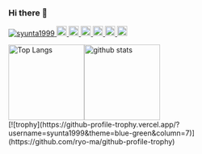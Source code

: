 ### Hi there 👋

<p align="left">
  <a href="https://github.com/syunta1999/syunta1999/">
    <img src="https://komarev.com/ghpvc/?username=syunta1999" alt="syunta1999" />
  </a>
  <a href="http://twitter.com/syunta1999">
    <img height="20" src="https://img.shields.io/twitter/follow/syunta1999?label=Twitter&logo=twitter&style=flat" />
  </a>
  <a href="https://github.com/syunta1999">
    <img height="20" src="https://img.shields.io/github/followers/syunta1999?label=follow&logo=github&style=flat" />
  </a>
  <a href="https://www.reddit.com/user/syunta1999">
    <img height="20" src="https://img.shields.io/reddit/user-karma/combined/syunta1999?label=Reddit&logo=reddit&style=flat" />
  </a>
  <a href="https://stackoverflow.com/users/5720201/syunta1999">
    <img height="20" src="https://img.shields.io/stackexchange/stackoverflow/r/5720201?label=StackOverflow&logo=stack-overflow&style=flat" />
  </a>
  <a href="http://qiita.com/syunta1999">
    <img height="20" src="https://qiita-badge.apiapi.app/s/syunta1999/posts.svg" />
  </a>
  <//qiita.com/syunta1999">
    <img height="20" src="https://qiita-badge.apiapi.app/s/syunta1999/contributions.svg" />
  </a>
</p>
<div style="display: flex;">
  <img alt="Top Langs" height="150px" src="https://github-readme-stats.vercel.app/api/top-langs/?username=syunta1999&https://github.com/anuraghazra/github-readme-stats" />
  <img alt="github stats" height="150px" src="https://github-readme-stats.vercel.app/api?username=syunta1999&show_icons=true&theme=transparent" />
</div>
[![trophy](https://github-profile-trophy.vercel.app/?username=syunta1999&theme=blue-green&column=7)](https://github.com/ryo-ma/github-profile-trophy)

